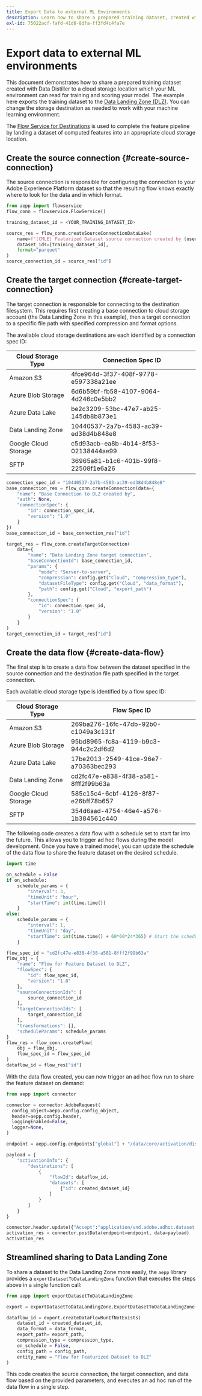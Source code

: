 ```yaml
---
title: Export Data to external ML Environments
description: Learn how to share a prepared training dataset, created with Data Distiller, to a cloud storage location that your ML environment can read for training and scoring your model.
exl-id: 75022acf-fafd-41d6-8dfa-ff3fd4c4fa7e
---
```

# Export data to external ML environments

This document demonstrates how to share a prepared training dataset created with Data Distiller to a cloud storage location which your ML environment can read for training and scoring your model. The example here exports the training dataset to the [Data Landing Zone (DLZ)](https://experienceleague.adobe.com/docs/experience-platform/sources/api-tutorials/create/cloud-storage/data-landing-zone.html). You can change the storage destination as needed to work with your machine learning environment.

The [Flow Service for Destinations](https://developer.adobe.com/experience-platform-apis/references/destinations/) is used to complete the feature pipeline by landing a dataset of computed features into an appropriate cloud storage location.

## Create the source connection {#create-source-connection}

The source connection is responsible for configuring the connection to your Adobe Experience Platform dataset so that the resulting flow knows exactly where to look for the data and in which format.

```python
from aepp import flowservice
flow_conn = flowservice.FlowService()

training_dataset_id = <YOUR_TRAINING_DATASET_ID>

source_res = flow_conn.createSourceConnectionDataLake(
    name=f"[CMLE] Featurized Dataset source connection created by {username}",
    dataset_ids=[training_dataset_id],
    format="parquet"
)
source_connection_id = source_res["id"]
```

## Create the target connection {#create-target-connection}

The target connection is responsible for connecting to the destination filesystem. This requires first creating a base connection to cloud storage account (the Data Landing Zone in this example), then a target connection to a specific file path with specified compression and format options.

The available cloud storage destinations are each identified by a connection spec ID:

| Cloud Storage Type    | Connection Spec ID                   |
|-----------------------|--------------------------------------|
| Amazon S3             | 4fce964d-3f37-408f-9778-e597338a21ee |
| Azure Blob Storage    | 6d6b59bf-fb58-4107-9064-4d246c0e5bb2 |
| Azure Data Lake       | be2c3209-53bc-47e7-ab25-145db8b873e1 |
| Data Landing Zone     | 10440537-2a7b-4583-ac39-ed38d4b848e8 |
| Google Cloud Storage  | c5d93acb-ea8b-4b14-8f53-02138444ae99 |
| SFTP                  | 36965a81-b1c6-401b-99f8-22508f1e6a26 |

```python
connection_spec_id = "10440537-2a7b-4583-ac39-ed38d4b848e8"
base_connection_res = flow_conn.createConnection(data={
    "name": "Base Connection to DLZ created by",
    "auth": None,
    "connectionSpec": {
        "id": connection_spec_id,
        "version": "1.0"
    }
})
base_connection_id = base_connection_res["id"]

target_res = flow_conn.createTargetConnection(
    data={
        "name": "Data Landing Zone target connection",
        "baseConnectionId": base_connection_id,
        "params": {
            "mode": "Server-to-server",
            "compression": config.get("Cloud", "compression_type"),
            "datasetFileType": config.get("Cloud", "data_format"),
            "path": config.get("Cloud", "export_path")
        },
        "connectionSpec": {
            "id": connection_spec_id,
            "version": "1.0"
        }
    }
)
target_connection_id = target_res["id"]
```

## Create the data flow {#create-data-flow}

The final step is to create a data flow between the dataset specified in the source connection and the destination file path specified in the target connection. 

Each available cloud storage type is identified by a flow spec ID:

| Cloud Storage Type    | Flow Spec ID                         |
|-----------------------|--------------------------------------|
| Amazon S3             | 269ba276-16fc-47db-92b0-c1049a3c131f |
| Azure Blob Storage    | 95bd8965-fc8a-4119-b9c3-944c2c2df6d2 |
| Azure Data Lake       | 17be2013-2549-41ce-96e7-a70363bec293 |
| Data Landing Zone     | cd2fc47e-e838-4f38-a581-8fff2f99b63a |
| Google Cloud Storage  | 585c15c4-6cbf-4126-8f87-e26bff78b657 |
| SFTP                  | 354d6aad-4754-46e4-a576-1b384561c440 |

The following code creates a data flow with a schedule set to start far into the future. This allows you to trigger ad hoc flows during the model development. Once you have a trained model, you can update the schedule of the data flow to share the feature dataset on the desired schedule.

```python
import time

on_schedule = False
if on_schedule:
    schedule_params = {
        "interval": 3,
        "timeUnit": "hour",
        "startTime": int(time.time())
    }
else:
    schedule_params = {
        "interval": 1,
        "timeUnit": "day",
        "startTime": int(time.time() + 60*60*24*365) # Start the schedule far in the future
    }

flow_spec_id = "cd2fc47e-e838-4f38-a581-8fff2f99b63a"
flow_obj = {
    "name": "Flow for Feature Dataset to DLZ",
    "flowSpec": {
        "id": flow_spec_id,
        "version": "1.0"
    },
    "sourceConnectionIds": [
        source_connection_id
    ],
    "targetConnectionIds": [
        target_connection_id
    ],
    "transformations": [],
    "scheduleParams": schedule_params
}
flow_res = flow_conn.createFlow(
    obj = flow_obj,
    flow_spec_id = flow_spec_id
)
dataflow_id = flow_res["id"]
```

With the data flow created, you can now trigger an ad hoc flow run to share the feature dataset on demand:

```python
from aepp import connector

connector = connector.AdobeRequest(
  config_object=aepp.config.config_object,
  header=aepp.config.header,
  loggingEnabled=False,
  logger=None,
)

endpoint = aepp.config.endpoints["global"] + "/data/core/activation/disflowprovider/adhocrun"

payload = {
    "activationInfo": {
        "destinations": [
            {
                "flowId": dataflow_id, 
                "datasets": [
                    {"id": created_dataset_id}
                ]
            }
        ]
    }
}

connector.header.update({"Accept":"application/vnd.adobe.adhoc.dataset.activation+json; version=1"})
activation_res = connector.postData(endpoint=endpoint, data=payload)
activation_res
```

## Streamlined sharing to Data Landing Zone

To share a dataset to the Data Landing Zone more easily, the `aepp` library provides a `exportDatasetToDataLandingZone` function that executes the steps above in a single function call:

```python
from aepp import exportDatasetToDataLandingZone

export = exportDatasetToDataLandingZone.ExportDatasetToDataLandingZone()

dataflow_id = export.createDataFlowRunIfNotExists(
    dataset_id = created_dataset_id,
    data_format = data_format, 
    export_path= export_path, 
    compression_type = compression_type, 
    on_schedule = False, 
    config_path = config_path, 
    entity_name = "Flow for Featurized Dataset to DLZ"
)
```

This code creates the source connection, the target connection, and data flow based on the provided parameters, and executes an ad hoc run of the data flow in a single step.
